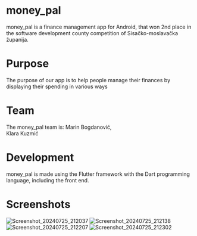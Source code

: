 # money_pal
money_pal is a finance management app for Android, that won 2nd place in the software development county competition of Sisačko-moslavačka županija.

# Purpose
The purpose of our app is to help people manage their finances by displaying their spending in various ways

# Team
The money_pal team is:
Marin Bogdanović,<br>
Klara Kuzmić

# Development
money_pal is made using the Flutter framework with the Dart programming language, including the front end.

# Screenshots
![Screenshot_20240725_212037](https://github.com/user-attachments/assets/ac27b4df-7116-44ac-a014-82c6a22884ba)
![Screenshot_20240725_212138](https://github.com/user-attachments/assets/f41a9ac5-accb-44cd-960e-74067b41d9d0)
![Screenshot_20240725_212207](https://github.com/user-attachments/assets/1b3392ec-3660-4ddf-99d2-286a5e389c85)
![Screenshot_20240725_212302](https://github.com/user-attachments/assets/418ff747-0a23-4222-bad6-40a20458dc5c)
